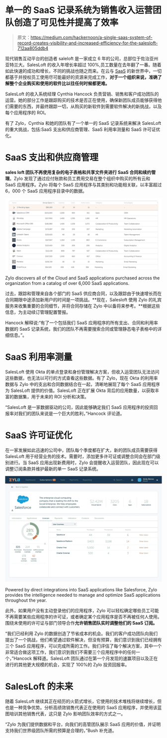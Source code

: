 # 单一的 SaaS 记录系统为销售收入运营团队创造了可见性并提高了效率

> 原文：<https://medium.com/hackernoon/a-single-saas-system-of-record-creates-visibility-and-increased-efficiency-for-the-salesloft-712aa805ddb4>

现代销售互动平台的创造者 saleloft 是一家成立 6 年的公司，总部位于佐治亚州亚特兰大。SalesLoft 的收入年增长率超过 100%,员工数量在去年翻了一番。随着如此快速的成功和增长，不同的挑战也随之而来。在云与 [SaaS](https://hackernoon.com/tagged/saas) 的新世界中，一切都基于并授权员工使用尽可能最好的资源来完成工作，**对于一个组织来说，准确了解整个企业购买和使用的软件比以往任何时候都更难。**

SalesLoft 的收入系统经理 Cynthia Hancock 负责营销、销售和客户成功团队的运营。她的部分工作是跟踪购买的技术是否正在使用，确保新团队成员能够获得他们需要的东西，并最终跟踪一切，从购买的新软件到需要软件解决的新挑战，以及每个应用程序的 ROI。

有了 Zylo，Cynthia 和她的团队有了一个单一的 SaaS 记录系统来解决 SalesLoft 的重大挑战，包括:SaaS 支出和供应商管理、SaaS 利用率测量和 SaaS 许可证优化。

# SaaS 支出和供应商管理

**sales loft 团队不再使用复杂的电子表格和共享文件夹进行 SaaS 合同和续约管理**。Zylo 发现了通过应付账款和员工费用交易在整个组织中购买的所有云和 SaaS 应用程序。Zylo 将每个 SaaS 应用程序与其类别和功能相关联，以丰富超过 6，000 个 SaaS 应用程序目录中的数据。

![](img/e5dea1b80f899fa3361d2b314486f108.png)

Zylo discovers all of the Cloud and SaaS applications purchased across the organization from a catalog of over 6,000 SaaS applications.

过去，跟踪和管理来自各个部门的 SaaS 供应商合同，以及跟踪由于快速增长而在合同期限中途添加新用户的时间是一项挑战。**现在，Salesloft 使用 Zylo 的礼宾服务来收集重要的合同细节，并将合同存储在 Zylo 中以备将来参考。**根据这些信息，为主动续订管理配置警报。

Hancock 解释说:“有了一个包括我们 SaaS 应用程序的所有支出、合同和利用率数据的 SaaS 记录系统，我们的团队不再需要搜索合同或管理静态电子表格中的详细信息。”。

# SaaS 利用率测量

SalesLoft 使用 Okta 的单点登录和身份管理解决方案，但收入运营团队无法访问这些数据，也无法以可行的方式查看这些数据。有了 Zylo，现在 Okta 的利用率数据与 Zylo 中的支出和合同数据结合在一起，清晰地展现了每个 SaaS 应用程序为 SalesLoft 提供的价值。SalesLoft 正在扩展 Okta 背后的应用数量，以获取丰富的数据集，用于未来的 ROI 分析和决策。

“SalesLoft 是一家数据驱动的公司，因此能够确定我们 SaaS 应用程序的投资回报率对我们的团队来说是一个巨大的胜利，”Hancock 评论道。

# SaaS 许可证优化

在一家发展如此迅速的公司中，团队每个季度都在扩大，新的团队成员需要获得 SalesLoft 用于经营业务的技术。需要时，添加更多许可证或调整合同会在部门级别进行。当 SaaS 应用出现新费用时，Zylo 会提醒收入运营团队，因此现在可以调整订阅条款并维护最新的单一 SaaS 记录系统。

![](img/6b60ce6e756bd6d92ec48cb11567450c.png)

Powered by direct integrations into SaaS applications like Salesforce, Zylo provides the intelligence needed to manage and optimize SaaS applications throughout the year.

此外，如果用户没有主动登录他们的应用程序，Zylo 可以轻松确定哪些员工可能不再需要某些应用程序的许可证，或者确定某个应用程序是否不再被任何人使用。围绕未使用的许可证与部门领导合作**允许销售团队实时调整他们的 SaaS 订阅。**

“我们已经利用 Zylo 的数据创造了节省成本的机会。我们的客户成功团队向我们提出了一个挑战，他们希望通过软件解决，但没有预算，我们意识到我们已经拥有三个 SaaS 应用程序，可以完成所需的工作。我们评估了每个解决方案，其中一个非常适合做这项工作，我们意识到我们不需要三个应用程序中的任何一个，”Hancock 解释道。SalesLoft 团队通过在第一个月发现的速赢项目以及正在进行的其他更大规模的机会，实现了 100%的 Zylo 投资回报率。

# SalesLoft 的未来

随着 SalesLoft 继续其正在经历的火箭式增长，它使用的技术堆栈将继续增长，但也是一种竞争优势。分析高绩效销售代表正在使用的 SaaS 应用程序，并使用该蓝图培训其他销售代表，这只是 Zylo 影响团队效率的方式之一。

“Zylo 为我们提供数据和平台，向我们的高管团队展示 SaaS 应用的价值，并证明支持我们世界级团队所需的预算是合理的，”Bush 补充道。